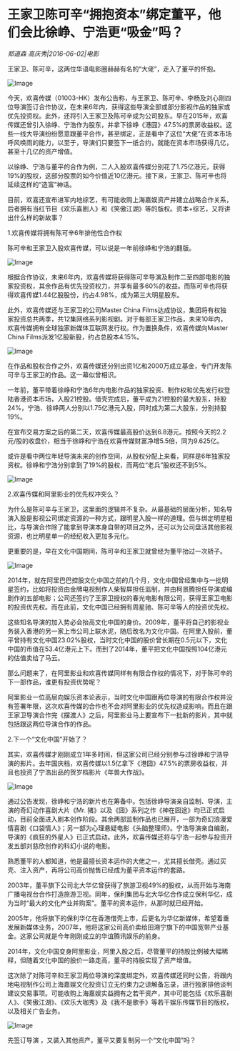 # 王家卫陈可辛“拥抱资本”绑定董平，他们会比徐峥、宁浩更“吸金”吗？

*郑道森 高庆秀|2016-06-02|电影*

王家卫、陈可辛，这两位华语电影圈赫赫有名的“大佬”，走入了董平的怀抱。

![Image](http://p1.pstatp.com/large/31f80002c7fa748ae7a5)

今天，欢喜传媒（01003-HK）发布公告称，与王家卫、陈可辛、李杨及刘心刚四位导演签订合作协议，在未来6年内，获得这些导演全部或部分影视作品的独家或优先投资权。此外，还将引入王家卫及陈可辛成为公司股东。早在2015年，欢喜传媒还曾引入徐峥、宁浩作为股东，并拿下徐峥《港囧》47.5%的票房收益权。这些一线大导演纷纷愿意跟董平合作，甚至绑定，正是看中了这位“大佬”在资本市场呼风唤雨的能力，以至于，导演们只要签下一纸合约，就能在资本市场获得几亿，甚至十几亿的资产增值。

以徐峥、宁浩与董平的合作为例，二人入股欢喜传媒分别花了1.75亿港元，获得19%的股权，这部分股票的如今价值近10亿港元。接下来，王家卫、陈可辛也将延续这样的“造富”神话。

目前，欢喜还宣布进军内地综艺，有可能收购上海嘉娱资产并建立战略合作关系，后者拥有当红节目《欢乐喜剧人》和《笑傲江湖》等的版权。资本+综艺，又将讲出什么样的新故事？

1.欢喜传媒将拥有陈可辛6年排他性合作权

陈可辛和王家卫入股欢喜传媒，可以说是一年前徐峥和宁浩的翻版。

![Image](http://p1.pstatp.com/large/31ff0002b96cd782f49a)

根据合作协议，未来6年内，欢喜传媒将获得陈可辛导演及制作二至四部电影的独家投资权，其余作品有优先投资权力，并享有最多60%的收益。而陈可辛也将获得欢喜传媒1.44亿股股份，约占4.98%，成为第三大明星股东。

此外，欢喜传媒还与王家卫的公司Master China Films达成协议，集团将有权独家投资总共两季，共12集网络系列影视剧。对于每部王家卫作品，未来10年内，欢喜传媒拥有全球独家新媒体互联网发行权。作为置换条件，欢喜传媒向Master China Films派发1亿股新股，约占总股本4.15%。

![Image](http://p2.pstatp.com/large/31f90003e4529b5ebabe)

在作品和股权合作之外，欢喜传媒还分别出资1亿和2000万成立基金，专门开发陈可辛与王家卫的作品。这一幕似曾相识。

一年前，董平带着徐峥和宁浩6年内电影作品的独家投资、制作权和优先发行权登陆香港资本市场，入股21控股。借壳完成后，董平成为21控股的最大股东，持股24%，宁浩、徐峥两人分别以1.75亿港元入股，同时成为第二大股东，分别持股19%。

在宣布交易方案之后的第二天，欢喜传媒最高股价达到6.8港元。按照今天的2.2元/股的收盘价，相当于徐峥和宁浩在欢喜传媒财富净增5.5倍，同为9.625亿。

或许是看中两位年轻导演未来的创作空间，从股权分配上来看，同样是6年独家投资权。徐峥和宁浩分别拿到了19%的股权，而两位“老兵”股权还不到5%。

![Image](http://p3.pstatp.com/large/31ef0004c78759025915)

2.欢喜传媒和阿里影业的优先权冲突么？

为什么是陈可辛与王家卫，这里面的逻辑并不复杂。从最基础的层面分析，知名导演入股是影视公司绑定资源的一种方式，跟明星入股一样的道理。但与绑定明星相比，与导演合作除了能拿到导演本身自带的项目之外，还可以为公司盘活其他影视资源，也比明星单一的经纪收入更加多元化。

更重要的是，早在文化中国期间，陈可辛和王家卫就曾经为董平抬过一次轿子。

![Image](http://p2.pstatp.com/large/31f80002c7f95a3f5329)

2014年，就在阿里巴巴控股文化中国之前的几个月，文化中国曾经集中与一批明星签约，比如将投资由金牌电视制作人柴智屏担任监制，并由柯景腾担任导演或编剧作的五部电影；公司还签约了王家卫授权的春光电影有限公司，获得王家卫电影的投资优先权。而在此前，文化中国已经拥有周星驰、陈可辛等人的投资优先权。

这些知名导演的加入势必会抬高文化中国的身价。2009年，董平将自己的影视业务装入香港的另一家上市公司上联水泥，随后改名为文化中国。在阿里入股前，董平曾持有文化中国23.02%股权，当时文化中国的股价曾长期在0.5元以下，文化中国的市值在53.4亿港元上下。而到了2014年，董平把文化中国按照104亿港元的估值卖给了马云。

那么问题来了，在阿里影业和欢喜传媒同样有有限合作权的情况下，对于陈可辛的下一部作品，谁更有投资优势呢？

阿里影业一位高层向娱乐资本论表示，当时文化中国跟两位导演的有限合作权并没有签署年限，这次欢喜传媒的合作也不会对阿里影业的优先权造成影响，而且在跟王家卫导演合作完《摆渡人》之后，阿里影业马上要宣布下一批新的影片，其中就包括跟这两位导演合作的作品。

2.下一个“文化中国”开始了？

其实，欢喜传媒才刚刚成立1年多时间，但这家公司已经分别参与过徐峥和宁浩导演的影片。去年国庆档，欢喜传媒以1.5亿拿下《港囧》47.5%的票房收益权，并且也投资了宁浩出品的贺岁档影片《年兽大作战》。

![Image](http://p3.pstatp.com/large/31f100051c766318a26f)

通过公告发现，徐峥和宁浩的新片也在筹备中。包括徐峥导演亲自监制、导演，主演的奇幻动作喜剧大片《Mr. 猪》以及《囧》系列之作《神在囧途》均已正式启动，目前全面进入剧本创作阶段。其余两部监制作品也已展开，一部为奇幻浪漫爱情喜剧《口袋情人》；另一部为心理悬疑电影《头脑整理师》。宁浩导演亲自编剧，导演的《疯狂的外星人》已正式启动。此外，欢喜传媒还将与宁浩一起参与投资开发五部刘慈欣创作的科幻小说的电影。

熟悉董平的人都知道，他是最擅长资本运作的大佬之一，尤其擅长借壳。通过买壳、注入资产，再将公司高价抛售已经成为董平资本运作的套路。

2003年，董平旗下公司北大华亿曾获得了旅游卫视49%的股权，从而开始与海南广播电视台合作打造旅游卫视。同年，保利集团与北大华亿合作成立保利华亿，成为当时“最大的文化产业并购案”。董平的资本运作，从那时就已经开始。

2005年，他将旗下的保利华亿在香港借壳上市，后更名为华亿新媒体，希望着重发展新媒体业务，2007年，他将这家公司高价卖给田溯宁旗下的中国宽带产业基金。这家公司就是今年刚刚成立的华谊腾讯娱乐的前身。

2014年，文化中国变身阿里影业，阿里入股之后，尽管董平的持股比例被大幅稀释，但随着文化中国的股价一路走高，董平的持股实现了资产增值。

这次除了对陈可辛和王家卫两位导演的深度绑定外，欢喜传媒还同时公告，将跟内地电视制作公司上海嘉娱文化投资订立无约束力之谅解备忘录，进行独家排他谈判建议交易事项。可能收购上海嘉娱实益拥有之若干资产，其中可能包括《欢乐喜剧人》、《笑傲江湖》、《欢乐大咖秀》及《我不是歌手》等若干娱乐传媒节目的版权，以及相关广告业务。

![Image](http://p1.pstatp.com/large/31f100051c77511d6dc1)

先签订导演 ，又装入其他资产，董平又要复制另一个“文化中国”吗？

